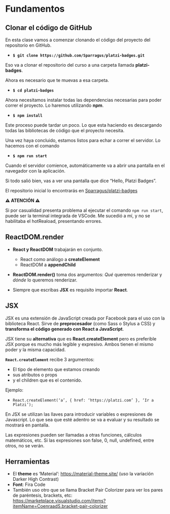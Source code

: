 # Fundamentos

## Clonar el código de GitHub

En esta clase vamos a comenzar clonando el código del proyecto del repositorio en GitHub.

- **`$ git clone https://github.com/Sparragus/platzi-badges.git`**

Eso va a clonar el repositorio del curso a una carpeta llamada **platzi-badges**.

Ahora es necesario que te muevas a esa carpeta.

- **`$ cd platzi-badges`**


Ahora necesitamos instalar todas las dependencias necesarias para poder correr el proyecto. Lo haremos utilizando **npm**.

- **`$ npm install`**

Este proceso puede tardar un poco. Lo que esta haciendo es descargando todas las bibliotecas de código que el proyecto necesita.

Una vez haya concluido, estamos listos para echar a correr el servidor. Lo hacemos con el comando

- **`$ npm run start`**

Cuando el servidor comience, automáticamente va a abrir una pantalla en el navegador con la aplicación.

Si todo salió bien, vas a ver una pantalla que dice “Hello, Platzi Badges”.

El repositorio inicial lo encontrarás en [Sparragus/platzi-badges](https://github.com/Sparragus/platzi-badges)


**:warning: ATENCIÓN :warning:**

Si por casualidad presenta problema al ejecutar el comando `npm run start`, puede ser la terminal integrada de VSCode. Me sucedió a mí, y no se habilitaba el hotReaload, presentando errores.

## ReactDOM.render

- **React y ReactDOM** trabajarán en conjunto.
  - React como análogo a **createElement**
  - ReactDOM a **appendChild**

- **ReactDOM.render()** toma dos argumentos: *Qué* queremos renderizar y *dónde* lo queremos renderizar.

- Siempre que escribas **JSX** es requisito importar **React**.


## JSX

JSX es una extensión de JavaScript creada por Facebook para el uso con la biblioteca React. Sirve de **preprocesador** (como Sass o Stylus a CSS) y **transforma el código generado con React a JavaScript**.

JSX tiene su **alternativa** que es **React.createElement** pero es preferible JSX porque es mucho más legible y expresivo. Ambos tienen el mismo poder y la misma capacidad.

**`React.createElement`** recibe 3 argumentos:
- El tipo de elemento que estamos creando
- sus atributos o props
- y el children que es el contenido.

Ejemplo:

- `React.createElement(‘a’, { href: ‘https://platzi.com’ }, ‘Ir a Platzi’);`

En JSX se utilizan las llaves para introducir variables o expresiones de Javascript. Lo que sea que esté adentro se va a evaluar y su resultado se mostrará en pantalla.

Las expresiones pueden ser llamadas a otras funciones, cálculos matemáticos, etc. Si las expresiones son false, 0, null, undefined, entre otros, no se verán.


## Herramientas

- El **theme** es ‘Material’: https://material-theme.site/ (uso la variación Darker High Contrast)
- **Font**: Fira Code
- También uso otro que se llama Bracket Pair Colorizer para ver los pares de paréntesis, brackets, etc: https://marketplace.visualstudio.com/items?itemName=CoenraadS.bracket-pair-colorizer